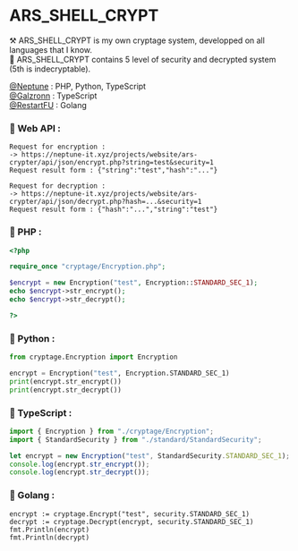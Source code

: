 # ARS_SHELL_CRYPT

⚒ ARS_SHELL_CRYPT is my own cryptage system, developped on all languages that I know.  
🔐 ARS_SHELL_CRYPT contains 5 level of security and decrypted system (5th is indecryptable).  


[@Neptune](https://github.com/Neptune-Dev) : PHP, Python, TypeScript  
[@Galzronn](https://github.com/Galzronn) : TypeScript  
[@RestartFU](https://github.com/RestartFU) : Golang
  
### 📌 Web API :
```
Request for encryption :  
-> https://neptune-it.xyz/projects/website/ars-crypter/api/json/encrypt.php?string=test&security=1  
Request result form : {"string":"test","hash":"..."}  
  
Request for decryption :  
-> https://neptune-it.xyz/projects/website/ars-crypter/api/json/decrypt.php?hash=...&security=1  
Request result form : {"hash":"...","string":"test"}
```

### 📌 PHP :
```php
<?php

require_once "cryptage/Encryption.php";

$encrypt = new Encryption("test", Encryption::STANDARD_SEC_1);
echo $encrypt->str_encrypt();
echo $encrypt->str_decrypt();

?>
```
  
### 📌 Python :  
```python
from cryptage.Encryption import Encryption

encrypt = Encryption("test", Encryption.STANDARD_SEC_1)
print(encrypt.str_encrypt())
print(encrypt.str_decrypt())
```
  
### 📌 TypeScript :
```typescript
import { Encryption } from "./cryptage/Encryption";
import { StandardSecurity } from "./standard/StandardSecurity";

let encrypt = new Encryption("test", StandardSecurity.STANDARD_SEC_1);
console.log(encrypt.str_encrypt());
console.log(encrypt.str_decrypt());
```
  
### 📌 Golang :
```golang
encrypt := cryptage.Encrypt("test", security.STANDARD_SEC_1)
decrypt := cryptage.Decrypt(encrypt, security.STANDARD_SEC_1)
fmt.Println(encrypt)
fmt.Println(decrypt)
```
